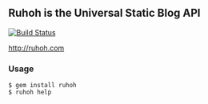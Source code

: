 ## Ruhoh is the Universal Static Blog API

[![Build Status](https://secure.travis-ci.org/ben-biddington/ruhoh.rb.png)](http://travis-ci.org/ben-biddington/ruhoh.rb)

<http://ruhoh.com>

### Usage

    $ gem install ruhoh
    $ ruhoh help
